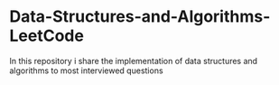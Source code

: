 # Data-Structures-and-Algorithms-LeetCode
In this repository i share the implementation of data structures and algorithms to most interviewed questions
